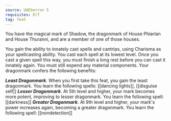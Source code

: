 ```yaml
---
source: UAEberron 5
requisites: Elf
tag: feat
---
```


You have the magical mark of Shadow, the dragonmark of House Phiarlan and House Thuranni, and are a member of one of those houses.

You gain the ability to innately cast spells and cantrips, using Charisma as your spellcasting ability. You cast each spell at its lowest level. Once you cast a given spell this way, you must finish a long rest before you can cast it innately again. You must still expend any material components. Your dragonmark confers the following benefits:

**_Least Dragonmark_**. When you first take this feat, you gain the least dragonmark. You learn the following spells: [[dancing lights]], [[disguise self]]
**_Lesser Dragonmark_**. At 5th level and higher, your mark becomes more potent, improving to lesser dragonmark. You learn the following spell: [[darkness]]
**_Greater Dragonmark_**. At 9th level and higher, your mark's power increases again, becoming a greater dragonmark. You learn the following spell: [[nondetection]]
